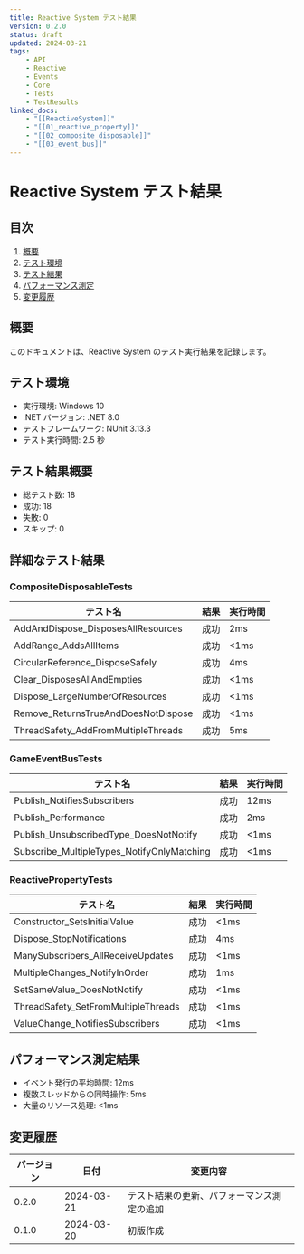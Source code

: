 ```yaml
---
title: Reactive System テスト結果
version: 0.2.0
status: draft
updated: 2024-03-21
tags:
    - API
    - Reactive
    - Events
    - Core
    - Tests
    - TestResults
linked_docs:
    - "[[ReactiveSystem]]"
    - "[[01_reactive_property]]"
    - "[[02_composite_disposable]]"
    - "[[03_event_bus]]"
---
```


# Reactive System テスト結果

## 目次

1. [概要](#概要)
2. [テスト環境](#テスト環境)
3. [テスト結果](#テスト結果)
4. [パフォーマンス測定](#パフォーマンス測定)
5. [変更履歴](#変更履歴)

## 概要

このドキュメントは、Reactive System のテスト実行結果を記録します。

## テスト環境

-   実行環境: Windows 10
-   .NET バージョン: .NET 8.0
-   テストフレームワーク: NUnit 3.13.3
-   テスト実行時間: 2.5 秒

## テスト結果概要

-   総テスト数: 18
-   成功: 18
-   失敗: 0
-   スキップ: 0

## 詳細なテスト結果

### CompositeDisposableTests

| テスト名                            | 結果 | 実行時間 |
| ----------------------------------- | ---- | -------- |
| AddAndDispose_DisposesAllResources  | 成功 | 2ms      |
| AddRange_AddsAllItems               | 成功 | <1ms     |
| CircularReference_DisposeSafely     | 成功 | 4ms      |
| Clear_DisposesAllAndEmpties         | 成功 | <1ms     |
| Dispose_LargeNumberOfResources      | 成功 | <1ms     |
| Remove_ReturnsTrueAndDoesNotDispose | 成功 | <1ms     |
| ThreadSafety_AddFromMultipleThreads | 成功 | 5ms      |

### GameEventBusTests

| テスト名                                   | 結果 | 実行時間 |
| ------------------------------------------ | ---- | -------- |
| Publish_NotifiesSubscribers                | 成功 | 12ms     |
| Publish_Performance                        | 成功 | 2ms      |
| Publish_UnsubscribedType_DoesNotNotify     | 成功 | <1ms     |
| Subscribe_MultipleTypes_NotifyOnlyMatching | 成功 | <1ms     |

### ReactivePropertyTests

| テスト名                            | 結果 | 実行時間 |
| ----------------------------------- | ---- | -------- |
| Constructor_SetsInitialValue        | 成功 | <1ms     |
| Dispose_StopNotifications           | 成功 | 4ms      |
| ManySubscribers_AllReceiveUpdates   | 成功 | <1ms     |
| MultipleChanges_NotifyInOrder       | 成功 | 1ms      |
| SetSameValue_DoesNotNotify          | 成功 | <1ms     |
| ThreadSafety_SetFromMultipleThreads | 成功 | <1ms     |
| ValueChange_NotifiesSubscribers     | 成功 | <1ms     |

## パフォーマンス測定結果

-   イベント発行の平均時間: 12ms
-   複数スレッドからの同時操作: 5ms
-   大量のリソース処理: <1ms

## 変更履歴

| バージョン | 日付       | 変更内容                                   |
| ---------- | ---------- | ------------------------------------------ |
| 0.2.0      | 2024-03-21 | テスト結果の更新、パフォーマンス測定の追加 |
| 0.1.0      | 2024-03-20 | 初版作成                                   |
